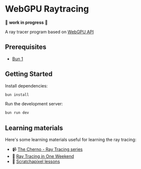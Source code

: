 # WebGPU Raytracing

🚧 **work in progress** 🚧

A ray tracer program based on [WebGPU API](https://developer.mozilla.org/en-US/docs/Web/API/WebGPU_API)

## Prerequisites

- [Bun 1](https://bun.sh/)

## Getting Started

Install dependencies:

```sh
bun install
```

Run the development server:

```sh
bun run dev
```

## Learning materials

Here's some learning materials useful for learning the ray tracing:

- 📹 [The Cherno - Ray Tracing series](https://www.youtube.com/playlist?list=PLlrATfBNZ98edc5GshdBtREv5asFW3yXl)
- 📘 [Ray Tracing in One Weekend](https://raytracing.github.io/)
- 📕 [Scratchapixel lessons](https://www.scratchapixel.com/)
